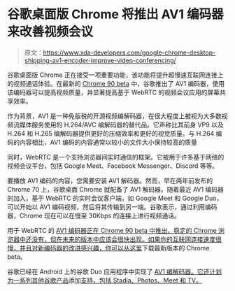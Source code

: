 # 谷歌桌面版 Chrome 将推出 AV1 编码器来改善视频会议

> 原文：<https://www.xda-developers.com/google-chrome-desktop-shipping-av1-encoder-improve-video-conferencing/>

谷歌桌面版 Chrome 正在接受一项重要功能，该功能将提升超慢速互联网连接上的视频通话体验。在最新的 [Chrome 90 beta](https://blog.chromium.org/2021/03/chrome-90-beta-av1-encoder-for-webrtc.html) 中，谷歌推出了 AV1 编码器，使用该编码器可以提高视频质量，并显著提高基于 WebRTC 的视频会议应用的屏幕共享效率。

作为背景，AV1 是一种免版税的开源视频编解码器，在很大程度上被视为大多数视频流媒体服务使用的 H.264/AVC 编解码器的替代品。它声称比其前身 VP9 以及 H.264 和 H.265 编解码器提供更好的压缩效率和更好的视觉质量。与 H.264 编码的内容相比，AV1 编码的内容通常以较小的文件大小保持较高的质量

同时，WebRTC 是一个支持浏览器间实时通信的框架。它被用于许多基于网络的视频会议平台，包括 Google Meet、Facebook Messenger、Discord 等等。

要播放 AV1 编码的内容，您需要安装 AV1 解码器。然而，早在两年前发布的 Chrome 70 上，谷歌桌面 Chrome 就配备了 AV1 解码器。随着最近 AV1 编码器的加入，基于 WebRTC 的实时会议客户端，如 Google Meet 和 Google Duo，可以开始以 AV1 编码视频，然后将其传输到另一端。谷歌表示，通过利用编码器，Chrome 现在可以在慢至 30Kbps 的连接上进行视频通话。

用于 WebRTC 的 [AV1 编码器正在 Chrome 90 beta 中推出。稳定的 Chrome 浏览器中还没有，但在未来的版本中应该会很快出现。如果你的互联网连接速度很慢，并且对新编码器的改进感兴趣，你可以从](https://www.chromestatus.com/feature/6206321818861568)[这里](https://www.google.com/intl/en_in/chrome/beta/)下载最新版本的 Chrome beta。

谷歌已经在 Android 上的谷歌 Duo 应用程序中实现了 [AV1 编解码器。它还计划为一系列其他谷歌产品](https://www.xda-developers.com/google-duo-av1-moment-screenshots-saving-messages/)添加[支持，包括 Stadia、Photos、Meet 和 TV。](https://www.xda-developers.com/google-av1-codec-improve-bandwidth-stadia-photos-meet-tv/)
